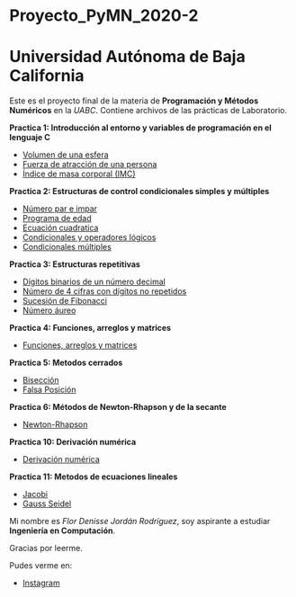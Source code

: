 # Proyecto_PyMN_2020-2
# Universidad Autónoma de Baja California

Este es el proyecto final de la materia de **Programación y Métodos Numéricos** en la _UABC_. Contiene archivos de las prácticas de Laboratorio.

  **Practica 1: Introducción al entorno y variables de programación en el lenguaje C**
   * [Volumen de una esfera](https://github.com/florjordan/Proyecto_PyMN_2020-2/blob/main/Practica%201/Volumen%20esfera.cpp)
   * [Fuerza de atracción de una persona](https://github.com/florjordan/Proyecto_PyMN_2020-2/blob/main/Practica%201/Fuerza%20de%20atracci%C3%B3n.cpp)
   * [Índice de masa corporal (IMC)](https://github.com/florjordan/Proyecto_PyMN_2020-2/blob/main/Practica%201/IMC.cpp)

  **Practica 2: Estructuras de control condicionales simples y múltiples**
   * [Número par e impar](https://github.com/florjordan/Proyecto_PyMN_2020-2/blob/main/Practica%202/1.cpp)
   * [Programa de edad](https://github.com/florjordan/Proyecto_PyMN_2020-2/blob/main/Practica%202/2.cpp)
   * [Ecuación cuadratica](https://github.com/florjordan/Proyecto_PyMN_2020-2/blob/main/Practica%202/3.cpp)
   * [Condicionales y operadores lógicos](https://github.com/florjordan/Proyecto_PyMN_2020-2/blob/main/Practica%202/5.cpp)
   * [Condicionales múltiples](https://github.com/florjordan/Proyecto_PyMN_2020-2/blob/main/Practica%202/6.cpp)

  **Practica 3: Estructuras repetitivas**
   * [Dígitos binarios de un número decimal](https://github.com/florjordan/Proyecto_PyMN_2020-2/blob/main/Practica%203/1.cpp)
   * [Número de 4 cifras con dígitos no repetidos](https://github.com/florjordan/Proyecto_PyMN_2020-2/blob/main/Practica%203/2.cpp)
   * [Sucesión de Fibonacci](https://github.com/florjordan/Proyecto_PyMN_2020-2/blob/main/Practica%203/3.cpp)
   * [Número áureo](https://github.com/florjordan/Proyecto_PyMN_2020-2/blob/main/Practica%203/55.cpp)

  **Practica 4: Funciones, arreglos y matrices**
   * [Funciones, arreglos y matrices](https://github.com/florjordan/Proyecto_PyMN_2020-2/blob/main/Practica%204/4-flor.cpp)

  **Practica 5: Metodos cerrados**
   * [Bisección](https://github.com/florjordan/Proyecto_PyMN_2020-2/blob/main/Practica%205/Bisecci%C3%B3n.cpp)
   * [Falsa Posición](https://github.com/florjordan/Proyecto_PyMN_2020-2/blob/main/Practica%205/Falsa%20posici%C3%B3n.cpp)
  
  **Practica 6: Métodos de Newton-Rhapson y de la secante**
   * [Newton-Rhapson](https://github.com/florjordan/Proyecto_PyMN_2020-2/blob/main/Practica%206/Practica%206.cpp)

  **Practica 10: Derivación numérica**
   * [Derivación numérica](https://github.com/florjordan/Proyecto_PyMN_2020-2/blob/main/Practica%2010/Practica%2010.cpp)

  **Practica 11: Metodos de ecuaciones lineales**
   * [Jacobi](https://github.com/florjordan/Proyecto_PyMN_2020-2/blob/main/Practica%2011/Jacobi.cpp)
   * [Gauss Seidel](https://github.com/florjordan/Proyecto_PyMN_2020-2/blob/main/Practica%2011/GaussSeidel.cpp)





Mi nombre es *Flor Denisse Jordán Rodríguez*, soy aspirante a estudiar **Ingeniería en Computación**.

Gracias por leerme. 

Pudes verme en:
* [Instagram](https://www.instagram.com/flor.jordan/)
